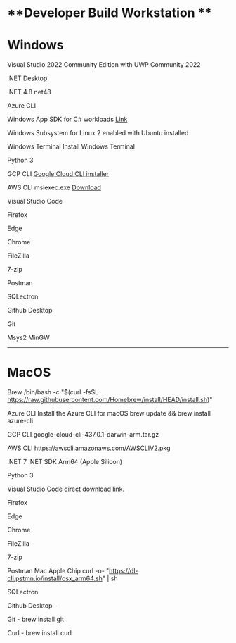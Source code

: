 # **Developer Build Workstation **


# **Windows**

Visual Studio 2022 Community Edition with UWP Community 2022

.NET Desktop

.NET 4.8 net48

Azure CLI 

Windows App SDK for C# workloads [Link](https://learn.microsoft.com/en-us/windows/apps/windows-app-sdk/set-up-your-development-environment?tabs=cs-vs-community%2Ccpp-vs-community%2Cvs-2022-17-1-a%2Cvs-2022-17-1-b)

Windows Subsystem for Linux 2 enabled with Ubuntu installed

Windows Terminal Install Windows Terminal

Python 3

GCP CLI [Google Cloud CLI installer](https://dl.google.com/dl/cloudsdk/channels/rapid/GoogleCloudSDKInstaller.exe)

AWS CLI msiexec.exe [Download](https://awscli.amazonaws.com/AWSCLIV2.msi)

Visual Studio Code 

Firefox

Edge

Chrome

FileZilla

7-zip

Postman 

SQLectron

Github Desktop

Git

Msys2 MinGW 

-------------------


# **MacOS**

Brew /bin/bash -c "$(curl -fsSL https://raw.githubusercontent.com/Homebrew/install/HEAD/install.sh)"

Azure CLI Install the Azure CLI for macOS brew update && brew install azure-cli

GCP CLI google-cloud-cli-437.0.1-darwin-arm.tar.gz

AWS CLI https://awscli.amazonaws.com/AWSCLIV2.pkg

.NET 7 .NET SDK Arm64 (Apple Silicon)

Python 3

Visual Studio Code direct download link.

Firefox

Edge

Chrome

FileZilla

7-zip

Postman Mac Apple Chip curl -o- "https://dl-cli.pstmn.io/install/osx_arm64.sh" | sh

SQLectron

Github Desktop - 

Git - brew install git

Curl - brew install curl
